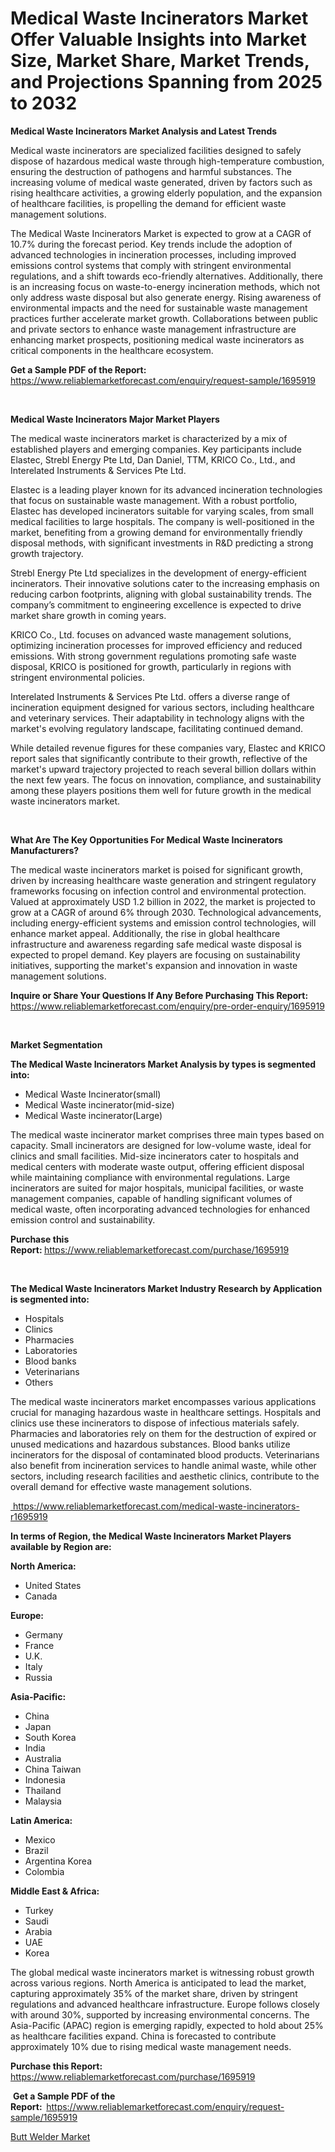 <p><h1>Medical Waste Incinerators Market Offer Valuable Insights into Market Size, Market Share, Market Trends, and Projections Spanning from 2025 to 2032</h1></p><p><strong>Medical Waste Incinerators Market Analysis and Latest Trends</strong></p>
<p><p>Medical waste incinerators are specialized facilities designed to safely dispose of hazardous medical waste through high-temperature combustion, ensuring the destruction of pathogens and harmful substances. The increasing volume of medical waste generated, driven by factors such as rising healthcare activities, a growing elderly population, and the expansion of healthcare facilities, is propelling the demand for efficient waste management solutions. </p><p>The Medical Waste Incinerators Market is expected to grow at a CAGR of 10.7% during the forecast period. Key trends include the adoption of advanced technologies in incineration processes, including improved emissions control systems that comply with stringent environmental regulations, and a shift towards eco-friendly alternatives. Additionally, there is an increasing focus on waste-to-energy incineration methods, which not only address waste disposal but also generate energy. Rising awareness of environmental impacts and the need for sustainable waste management practices further accelerate market growth. Collaborations between public and private sectors to enhance waste management infrastructure are enhancing market prospects, positioning medical waste incinerators as critical components in the healthcare ecosystem.</p></p>
<p><strong>Get a Sample PDF of the Report:&nbsp;</strong> <a href="https://www.reliablemarketforecast.com/enquiry/request-sample/1695919?utm_campaign=3223&utm_medium=2&utm_source=Github&utm_content=ia&utm_term=27032025&utm_id=medical-waste-incinerators">https://www.reliablemarketforecast.com/enquiry/request-sample/1695919</a></p>
<p>&nbsp;</p>
<p><strong>Medical Waste Incinerators Major Market Players</strong></p>
<p><p>The medical waste incinerators market is characterized by a mix of established players and emerging companies. Key participants include Elastec, Strebl Energy Pte Ltd, Dan Daniel, TTM, KRICO Co., Ltd., and Interelated Instruments & Services Pte Ltd. </p><p>Elastec is a leading player known for its advanced incineration technologies that focus on sustainable waste management. With a robust portfolio, Elastec has developed incinerators suitable for varying scales, from small medical facilities to large hospitals. The company is well-positioned in the market, benefiting from a growing demand for environmentally friendly disposal methods, with significant investments in R&D predicting a strong growth trajectory.</p><p>Strebl Energy Pte Ltd specializes in the development of energy-efficient incinerators. Their innovative solutions cater to the increasing emphasis on reducing carbon footprints, aligning with global sustainability trends. The company’s commitment to engineering excellence is expected to drive market share growth in coming years.</p><p>KRICO Co., Ltd. focuses on advanced waste management solutions, optimizing incineration processes for improved efficiency and reduced emissions. With strong government regulations promoting safe waste disposal, KRICO is positioned for growth, particularly in regions with stringent environmental policies.</p><p>Interelated Instruments & Services Pte Ltd. offers a diverse range of incineration equipment designed for various sectors, including healthcare and veterinary services. Their adaptability in technology aligns with the market's evolving regulatory landscape, facilitating continued demand.</p><p>While detailed revenue figures for these companies vary, Elastec and KRICO report sales that significantly contribute to their growth, reflective of the market's upward trajectory projected to reach several billion dollars within the next few years. The focus on innovation, compliance, and sustainability among these players positions them well for future growth in the medical waste incinerators market.</p></p>
<p>&nbsp;</p>
<p><strong>What Are The Key Opportunities For Medical Waste Incinerators Manufacturers?</strong></p>
<p><p>The medical waste incinerators market is poised for significant growth, driven by increasing healthcare waste generation and stringent regulatory frameworks focusing on infection control and environmental protection. Valued at approximately USD 1.2 billion in 2022, the market is projected to grow at a CAGR of around 6% through 2030. Technological advancements, including energy-efficient systems and emission control technologies, will enhance market appeal. Additionally, the rise in global healthcare infrastructure and awareness regarding safe medical waste disposal is expected to propel demand. Key players are focusing on sustainability initiatives, supporting the market's expansion and innovation in waste management solutions.</p></p>
<p><strong>Inquire or Share Your Questions If Any Before Purchasing This Report:</strong> <a href="https://www.reliablemarketforecast.com/enquiry/pre-order-enquiry/1695919?utm_campaign=3223&utm_medium=2&utm_source=Github&utm_content=ia&utm_term=27032025&utm_id=medical-waste-incinerators">https://www.reliablemarketforecast.com/enquiry/pre-order-enquiry/1695919</a></p>
<p>&nbsp;</p>
<p><strong>Market Segmentation</strong></p>
<p><strong>The Medical Waste Incinerators Market Analysis by types is segmented into:</strong></p>
<p><ul><li>Medical Waste Incinerator(small)</li><li>Medical Waste incinerator(mid-size)</li><li>Medical Waste incinerator(Large)</li></ul></p>
<p><p>The medical waste incinerator market comprises three main types based on capacity. Small incinerators are designed for low-volume waste, ideal for clinics and small facilities. Mid-size incinerators cater to hospitals and medical centers with moderate waste output, offering efficient disposal while maintaining compliance with environmental regulations. Large incinerators are suited for major hospitals, municipal facilities, or waste management companies, capable of handling significant volumes of medical waste, often incorporating advanced technologies for enhanced emission control and sustainability.</p></p>
<p><strong>Purchase this Report:&nbsp;</strong><a href="https://www.reliablemarketforecast.com/purchase/1695919?utm_campaign=3223&utm_medium=2&utm_source=Github&utm_content=ia&utm_term=27032025&utm_id=medical-waste-incinerators">https://www.reliablemarketforecast.com/purchase/1695919</a></p>
<p>&nbsp;</p>
<p><strong>The Medical Waste Incinerators Market Industry Research by Application is segmented into:</strong></p>
<p><ul><li>Hospitals</li><li>Clinics</li><li>Pharmacies</li><li>Laboratories</li><li>Blood banks</li><li>Veterinarians</li><li>Others</li></ul></p>
<p><p>The medical waste incinerators market encompasses various applications crucial for managing hazardous waste in healthcare settings. Hospitals and clinics use these incinerators to dispose of infectious materials safely. Pharmacies and laboratories rely on them for the destruction of expired or unused medications and hazardous substances. Blood banks utilize incinerators for the disposal of contaminated blood products. Veterinarians also benefit from incineration services to handle animal waste, while other sectors, including research facilities and aesthetic clinics, contribute to the overall demand for effective waste management solutions.</p></p>
<p><a href="https://www.reliablemarketforecast.com/medical-waste-incinerators-r1695919?utm_campaign=3223&utm_medium=2&utm_source=Github&utm_content=ia&utm_term=27032025&utm_id=medical-waste-incinerators">&nbsp;https://www.reliablemarketforecast.com/medical-waste-incinerators-r1695919</a></p>
<p><strong>In terms of Region, the Medical Waste Incinerators Market Players available by Region are:</strong></p>
<p>
    <p> <strong> North America: </strong>
        <ul>
            <li>United States</li>
            <li>Canada</li>
        </ul>
        </p> 
    <p> <strong> Europe: </strong>
        <ul>
            <li>Germany</li>
            <li>France</li>
            <li>U.K.</li>
            <li>Italy</li>
            <li>Russia</li>
        </ul>
        </p> 
    <p> <strong> Asia-Pacific: </strong>
        <ul>
            <li>China</li>
            <li>Japan</li>
            <li>South Korea</li>
            <li>India</li>
            <li>Australia</li>
            <li>China Taiwan</li>
            <li>Indonesia</li>
            <li>Thailand</li>
            <li>Malaysia</li>
        </ul>
        </p> 
    <p> <strong> Latin America: </strong>
        <ul>
            <li>Mexico</li>
            <li>Brazil</li>
            <li>Argentina Korea</li>
            <li>Colombia</li>
        </ul>
        </p> 
    <p> <strong> Middle East & Africa: </strong>
        <ul>
            <li>Turkey</li>
            <li>Saudi</li>
            <li>Arabia</li>
            <li>UAE</li>
            <li>Korea</li>
        </ul>
    </p>
    </p>
<p><p>The global medical waste incinerators market is witnessing robust growth across various regions. North America is anticipated to lead the market, capturing approximately 35% of the market share, driven by stringent regulations and advanced healthcare infrastructure. Europe follows closely with around 30%, supported by increasing environmental concerns. The Asia-Pacific (APAC) region is emerging rapidly, expected to hold about 25% as healthcare facilities expand. China is forecasted to contribute approximately 10% due to rising medical waste management needs.</p></p>
<p><strong>Purchase this Report: </strong><a href="https://www.reliablemarketforecast.com/purchase/1695919?utm_campaign=3223&utm_medium=2&utm_source=Github&utm_content=ia&utm_term=27032025&utm_id=medical-waste-incinerators">https://www.reliablemarketforecast.com/purchase/1695919</a></p>
<p>&nbsp;<strong>Get a Sample PDF of the Report:&nbsp;&nbsp;</strong><a href="https://www.reliablemarketforecast.com/enquiry/request-sample/1695919?utm_campaign=3223&utm_medium=2&utm_source=Github&utm_content=ia&utm_term=27032025&utm_id=medical-waste-incinerators">https://www.reliablemarketforecast.com/enquiry/request-sample/1695919</a></p>
<p><strong></strong></p>
<p><p><a href="https://github.com/hayasiorover/Market-Research-Report-List-1/blob/main/butt-welder-market.md?utm_campaign=3223&utm_medium=2&utm_source=Github&utm_content=ia&utm_term=27032025&utm_id=medical-waste-incinerators">Butt Welder Market</a></p></p>
